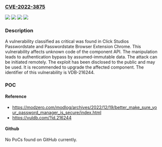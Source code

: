 ### [CVE-2022-3875](https://cve.mitre.org/cgi-bin/cvename.cgi?name=CVE-2022-3875)
![](https://img.shields.io/static/v1?label=Product&message=Passwordstate%20Browser%20Extension%20Chrome&color=blue)
![](https://img.shields.io/static/v1?label=Product&message=Passwordstate&color=blue)
![](https://img.shields.io/static/v1?label=Version&message=n%2Fa%20&color=brightgreen)
![](https://img.shields.io/static/v1?label=Vulnerability&message=CWE-302%20Authentication%20Bypass%20by%20Assumed-Immutable%20Data&color=brightgreen)

### Description

A vulnerability classified as critical was found in Click Studios Passwordstate and Passwordstate Browser Extension Chrome. This vulnerability affects unknown code of the component API. The manipulation leads to authentication bypass by assumed-immutable data. The attack can be initiated remotely. The exploit has been disclosed to the public and may be used. It is recommended to upgrade the affected component. The identifier of this vulnerability is VDB-216244.

### POC

#### Reference
- https://modzero.com/modlog/archives/2022/12/19/better_make_sure_your_password_manager_is_secure/index.html
- https://vuldb.com/?id.216244

#### Github
No PoCs found on GitHub currently.

